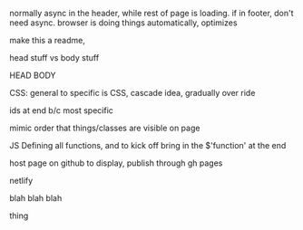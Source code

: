 
normally async in the header, while rest of page is loading. if in footer, don't need async. browser is doing things automatically, optimizes

make this a readme, 

head stuff vs body stuff

<!-- "everything" generally speaking...invisible --> HEAD
<!-- everything visible --> BODY
 
 
CSS:
general to specific is CSS, cascade idea, gradually over ride

ids at end b/c most specific

mimic order that things/classes are visible on page

JS
Defining all functions, and to kick off bring in the $'function' at the end

host page on github to display, publish through gh pages

netlify

blah blah blah

thing
